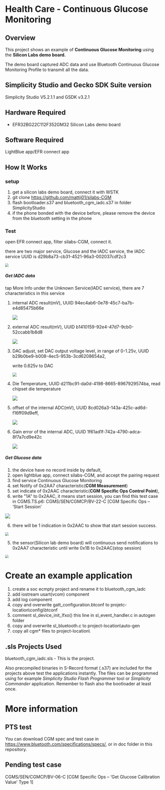 # Health Care - **Continuous Glucose Monitoring**  #

## Overview ##

This project shows an example of **Continuous Glucose Monitoring**  using the **Silicon Labs demo board.**

The demo board captured ADC data and use Bluetooth Continuous Glucose Monitoring Profile to transmit all the data.

## Simplicity Studio and Gecko SDK Suite version ##

Simplicity Studio V5.2.1.1 and GSDK v3.2.1

## Hardware Required ##

- EFR32BG22C112F352GM32 Silicon Labs demo board

## Software Required

LightBlue app/EFR connect app


## How It Works ##

### setup

1. get a silicon labs demo board, connect it with WSTK
2. git clone  https://github.com/mattji01/silabs-CGM
3. flash bootloader.s37 and bluetooth_cgm_iadc.s37 in folder SimplicityStudio
4. if the phone bonded with the device before, 
    please remove the device from the bluetooth setting in the phone

### Test

open EFR connect app, filter silabs-CGM, connect it.

there are two major service, Glucose and the IADC service, the IADC service UUID is d29b8a73-cb31-4521-96a3-002037cdf2c3

<img src=".\images\service.jpg" style="zoom:67%;" />

##### Get IADC data

tap More Info under the Unknown Service(IADC service), there are 7 characteristics in this service

1. internal ADC result(mV), UUID 94ec4ab6-0e78-45c7-ba7b-e4d85475b66e

   ![](\images\internal_adc.jpg)

2. external ADC result(mV), UUID b1410159-92e4-47d7-9cb0-52ccabb1b8d8

   ![](\images\external_adc.jpg)

3. DAC adjust, set DAC output voltage level, in range of 0-1.25v, UUID b29b0be9-b008-4ec5-953b-3cd6208654a2, 

   write 0.625v to DAC

   <img src="\images\set_dac.jpg" style="zoom: 80%;" />

4. Die Temperature, UUID d211bc91-da0d-4198-8665-8967929574ba, read chipset die temperature

   ![](\images\temperature.jpg)

5. offset of the internal ADC(mV), UUID 8cd026a3-143a-425c-ad6d-f16ff09d9eff, 

   ![](.\images\offset.jpg)

6. Gain error of the internal ADC, UUID 1f61ad1f-742a-4790-adca-8f7a7cd9e42c

   ![](\images\gain_error.jpg)

##### Get Glucose data

1. the device have no record inside by default, 
2. open lightblue app, connect silabs-CGM, and accept the pairing request
3. find service Continuous Glucose Monitoring
4. set Notify of 0x2AA7 characteristic(**CGM Measurement**)
5. set indicate of 0x2AAC characteristic(**CGM Specific Ops Control Point**),
6. write "1A" to 0x2AAC, it means start session, you can find this test case in CGMS.TS.p6: CGMS/SEN/CGMCP/BV-22-C [CGM Specific Ops – ‘Start Session’

![](\images\start_session.jpg)

6. there will be 1 indication in 0x2AAC to show that start session success.

<img src="\images\succeed.jpg" style="zoom:67%;" />





5. the sensor(Silicon lab demo board) will continuous send notifications to 0x2AA7 characteristic until write 0x1B to 0x2AAC(stop session)

<img src="\images\notifications.jpg" style="zoom:67%;" />



# Create an example application #

1. create a soc ecmpty project and rename it to bluetooth_cgm_iadc
2. add iostream usart(vcom) component
3. add log component
4. copy and overwrite gatt_configuration.btconf to projetc-location\config\btconf
6. comment sl_device_init_lfxo() this line in sl_event_handler.c in autogen folder
7. copy and overwrite sl_bluetooth.c to project-location\auto-gen
8. copy all cgm* files to project-location\ 

## .sls Projects Used ##

bluetooth_cgm_iadc.sls - This is the project. 

Also precompiled binaries in S-Record format (.s37) are included for the projects above test the applications instantly. The files can be programmed using for example _Simplicity Studio Flash Programmer_ tool or _Simplicity Commander_ application. Remember to flash also the bootloader at least once.

# More information #

## PTS test ##

You can download CGM spec and test case in https://www.bluetooth.com/specifications/specs/, or in doc folder in this repository.

## Pending test case ##

CGMS/SEN/CGMCP/BV-06-C [CGM Specific Ops – ‘Get Glucose Calibration Value’ Type 1]

